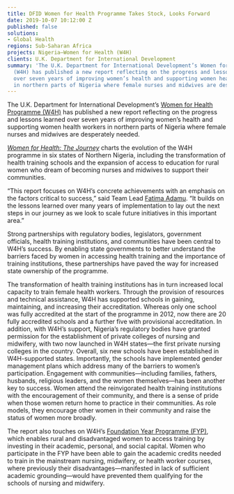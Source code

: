 ```yaml
---
title: DFID Women for Health Programme Takes Stock, Looks Forward
date: 2019-10-07 10:12:00 Z
published: false
solutions:
- Global Health
regions: Sub-Saharan Africa
projects: Nigeria—Women for Health (W4H)
clients: U.K. Department for International Development
summary: 'The U.K. Department for International Development’s Women for Health Programme
  (W4H) has published a new report reflecting on the progress and lessons learned
  over seven years of improving women’s health and supporting women health workers
  in northern parts of Nigeria where female nurses and midwives are desperately needed. '
---
```


The U.K. Department for International Development’s [Women for Health Programme (W4H)](https://www.dai.com/our-work/projects/nigeria-women-for-health-w4h) has published a new report reflecting on the progress and lessons learned over seven years of improving women’s health and supporting women health workers in northern parts of Nigeria where female nurses and midwives are desperately needed. 

*[Women for Health: The Journey](https://www.dai.com/resource-library?keywords=Women%20for%20Health)* charts the evolution of the W4H programme in six states of Northern Nigeria, including the transformation of health training schools and the expansion of access to education for rural women who dream of becoming nurses and midwives to support their communities. 

“This report focuses on W4H’s concrete achievements with an emphasis on the factors critical to success,” said Team Lead [Fatima Adamu](https://www.dai.com/who-we-are/our-team/fatima-adamu). “It builds on the lessons learned over many years of implementation to lay out the next steps in our journey as we look to scale future initiatives in this important area.”

Strong partnerships with regulatory bodies, legislators, government officials, health training institutions, and communities have been central to W4H’s success. By enabling state governments to better understand the barriers faced by women in accessing health training and the importance of training institutions, these partnerships have paved the way for increased state ownership of the programme.

The transformation of health training institutions has in turn increased local capacity to train female health workers. Through the provision of resources and technical assistance, W4H has supported schools in gaining, maintaining, and increasing their accreditation. Whereas only one school was fully accredited at the start of the programme in 2012, now there are 20 fully accredited schools and a further five with provisional accreditation. In addition, with W4H’s support, Nigeria’s regulatory bodies have granted permission for the establishment of private colleges of nursing and midwifery, with two now launched in W4H states—the first private nursing colleges in the country. Overall, six new schools have been established in W4H-supported states. Importantly, the schools have implemented gender management plans which address many of the barriers to women’s participation.
Engagement with communities—including families, fathers, husbands, religious leaders, and the women themselves—has been another key to success. Women attend the reinvigorated health training institutions with the encouragement of their community, and there is a sense of pride when those women return home to practice in their communities. As role models, they encourage other women in their community and raise the status of women more broadly.

The report also touches on W4H’s [Foundation Year Programme (FYP)](http://www.women4healthnigeria.org/index.php/guides/143-how-to-establish-a-foundation-year-programme-how-to-guide-5-w4h), which enables rural and disadvantaged women to access training by investing in their academic, personal, and social capital. Women who participate in the FYP have been able to gain the academic credits needed to train in the mainstream nursing, midwifery, or health worker courses, where previously their disadvantages—manifested in lack of sufficient academic grounding—would have prevented them qualifying for the schools of nursing and midwifery.